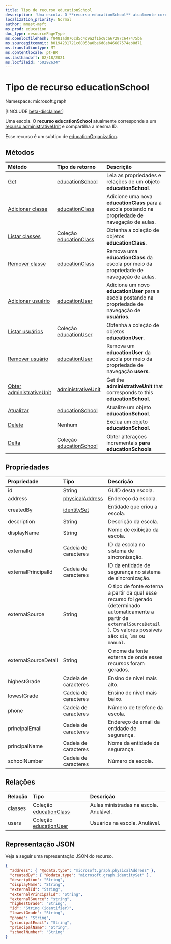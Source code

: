 ```yaml
---
title: Tipo de recurso educationSchool
description: 'Uma escola. O **recurso educationSchool** atualmente corresponde a um recurso administrativeUnit e compartilha a mesma ID.  '
localization_priority: Normal
author: mmast-msft
ms.prod: education
doc_type: resourcePageType
ms.openlocfilehash: f8481ad876cd5c4c9a2f1bc8ca67297c647475ba
ms.sourcegitcommit: b0194231721c68053a0be6d8eb46687574eb8d71
ms.translationtype: MT
ms.contentlocale: pt-BR
ms.lasthandoff: 02/18/2021
ms.locfileid: "50292634"
---
```

# <a name="educationschool-resource-type"></a>Tipo de recurso educationSchool

Namespace: microsoft.graph

[!INCLUDE [beta-disclaimer](../../includes/beta-disclaimer.md)]

Uma escola. O **recurso educationSchool** atualmente corresponde a um [recurso administrativeUnit](administrativeunit.md) e compartilha a mesma ID.

Esse recurso é um subtipo de [educationOrganization](educationorganization.md).

## <a name="methods"></a>Métodos

| Método                                                                     | Tipo de retorno                                      | Descrição                                                                                 |
| :------------------------------------------------------------------------- | :----------------------------------------------- | :------------------------------------------------------------------------------------------ |
| [Get](../api/educationschool-get.md)                                       | [educationSchool](educationschool.md)            | Leia as propriedades e relações de um objeto **educationSchool**.                         |
| [Adicionar classe](../api/educationschool-post-classes.md)                        | [educationClass](educationclass.md)              | Adicione uma nova **educationClass** para a escola postando na propriedade de navegação de aulas.  |
| [Listar classes](../api/educationschool-list-classes.md)                     | Coleção [educationClass](educationclass.md)   | Obtenha a coleção de objetos **educationClass**.                                               |
| [Remover classe](../api/educationschool-delete-classes.md)                   | [educationClass](educationclass.md)              | Remova uma **educationClass** da escola por meio da propriedade de navegação de aulas.       |
| [Adicionar usuário](../api/educationschool-post-users.md)                           | [educationUser](educationuser.md)                | Adicione um novo **educationUser** para a escola postando na propriedade de navegação de **usuários**. |
| [Listar usuários](../api/educationschool-list-users.md)                         | Coleção [educationUser](educationuser.md)     | Obtenha a coleção de objetos **educationUser**.                                                |
| [Remover usuário](../api/educationschool-delete-users.md)                      | [educationUser](educationuser.md)                | Remova um **educationUser** da escola por meio da propriedade de navegação **users**.      |
| [Obter administrativeUnit](../api/educationschool-get-administrativeunit.md) | [administrativeUnit](administrativeunit.md)      | Get the **administrativeUnit** that corresponds to this **educationSchool**.                |
| [Atualizar](../api/educationschool-update.md)                                 | [educationSchool](educationschool.md)            | Atualize um objeto **educationSchool**.                                                       |
| [Delete](../api/educationschool-delete.md)                                 | Nenhum                                             | Exclua um objeto **educationSchool**.                                                       |
| [Delta](../api/educationschool-delta.md)                                   | Coleção [educationSchool](educationschool.md) | Obter alterações incrementais **para educationSchools**                                            |

## <a name="properties"></a>Propriedades

| Propriedade             | Tipo                                  | Descrição                                                                                                                                                          |
| :------------------- | :------------------------------------ | :------------------------------------------------------------------------------------------------------------------------------------------------------------------- |
| id                   | String                                | GUID desta escola.                                                                                                                                                 |
| address              | [physicalAddress](physicaladdress.md) | Endereço da escola.                                                                                                                                               |
| createdBy            | [identitySet](identityset.md)         | Entidade que criou a escola.                                                                                                                                       |
| description          | String                                | Descrição da escola.                                                                                                                                           |
| displayName          | String                                | Nome de exibição da escola.                                                                                                                                          |
| externalId           | Cadeia de caracteres                                | ID da escola no sistema de sincronização.                                                                                                                                      |
| externalPrincipalId  | Cadeia de caracteres                                | ID da entidade de segurança no sistema de sincronização.                                                                                                                                   |
| externalSource       | String                                | O tipo de fonte externa a partir da qual esse recurso foi gerado (determinado automaticamente a partir de `externalSourceDetail` ). Os valores possíveis são: `sis`, `lms` ou `manual`. |
| externalSourceDetail | String                                | O nome da fonte externa de onde esses recursos foram gerados.                                                                                                   |
| highestGrade         | Cadeia de caracteres                                | Ensino de nível mais alto.                                                                                                                                                |
| lowestGrade          | Cadeia de caracteres                                | Ensino de nível mais baixo.                                                                                                                                                 |
| phone                | Cadeia de caracteres                                | Número de telefone da escola.                                                                                                                                              |
| principalEmail       | Cadeia de caracteres                                | Endereço de email da entidade de segurança.                                                                                                                                      |
| principalName        | Cadeia de caracteres                                | Nome da entidade de segurança.                                                                                                                                               |
| schoolNumber         | Cadeia de caracteres                                | Número da escola.                                                                                                                                                       |

## <a name="relationships"></a>Relações

| Relação | Tipo                                           | Descrição                             |
| :----------- | :--------------------------------------------- | :-------------------------------------- |
| classes      | Coleção [educationClass](educationclass.md) | Aulas ministradas na escola. Anulável. |
| users        | Coleção [educationUser](educationuser.md)   | Usuários na escola. Anulável.          |

## <a name="json-representation"></a>Representação JSON

Veja a seguir uma representação JSON do recurso.

<!-- {
"blockType": "resource",
"keyProperty": "id",
"optionalProperties": [

],
"@odata.type": "microsoft.graph.educationSchool"
}-->

```json
{
  "address": { "@odata.type": "microsoft.graph.physicalAddress" },
  "createdBy": { "@odata.type": "microsoft.graph.identitySet" },
  "description": "String",
  "displayName": "String",
  "externalId": "String",
  "externalPrincipalId": "String",
  "externalSource": "string",
  "highestGrade": "String",
  "id": "String (identifier)",
  "lowestGrade": "String",
  "phone": "String",
  "principalEmail": "String",
  "principalName": "String",
  "schoolNumber": "String"
}
```

<!-- uuid: 8fcb5dbc-d5aa-4681-8e31-b001d5168d79
2015-10-25 14:57:30 UTC -->
<!-- {
  "type": "#page.annotation",
  "description": "educationSchool resource",
  "keywords": "",
  "section": "documentation",
  "tocPath": "",
  "suppressions": [
  ]
}-->


